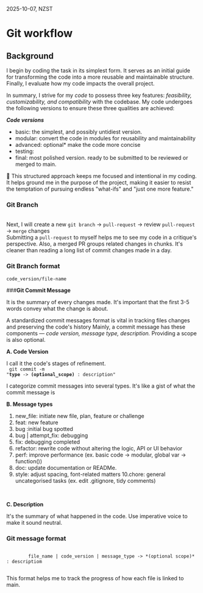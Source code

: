 2025-10-07, NZST

# Git workflow

## Background

I begin by coding the task in its simplest form. It serves as an initial guide for transforming the code into a more reusable and maintainable structure. Finally, I evaluate how my code impacts the overall project.

In summary, I strive for my *code* to possess three key features: *feasibility, customizability, and compatibility* with the codebase. My code undergoes the following versions to ensure these three qualities are achieved:

***Code versions***

- basic: the simplest, and possibly untidiest version.
- modular: convert the code in modules for reusability and maintainability
- advanced: optional* make the code more concise
- testing:
- final: most polished version. ready to be submitted to be reviewed or merged to main.

:tea: This structured approach keeps me focused and intentional in my coding. It helps ground me in the purpose of the project, making it easier to resist the temptation of pursuing endless "what-ifs" and "just one more feature."

### __Git Branch__

<br/>
Next, I will create a new <code>git branch</code> -> <code>pull-request</code> -> review <code>pull-request</code> -> <code>merge</code> changes

<br/>
Submitting a <code>pull-request</code> to myself helps me to see my code in a critique's perspective. Also, a merged PR groups related changes in chunks. It's cleaner than reading a long list of commit changes made in a day.

### Git Branch format

<code>code_version/file-name</code>

###__Git Commit Message__

 It is the summary of every changes made. It's important that the first 3-5 words convey what the change is about. 
 <br/>

A standardized commit messages format is vital in tracking files changes and preserving the code's history
Mainly, a commit message has these components — *code version, message type, description.* Providing a scope is also optional.
<br/>

**A. Code Version**

I call it the code's stages of refinement.
<br/>
		<code>
			git commit -m "<b>type</b> -> <b>(optional_scope)</b> : description"
		</code>
<br/>

I categorize commit messages into several types. It's like a gist of what the commit message is

**B. Message types**
<br/>
1. new_file: initiate new file, plan, feature or challenge 
2. feat: new feature 
3. bug :initial bug spotted 
4. bug | attempt_fix:  debugging 
5. fix: debugging completed
6. refactor: rewrite code without altering the logic, API or UI behavior 
7. perf:  improve performance (ex. basic code -> modular, global var -> function())
8. doc: update documentation or READMe. 
9. style: adjust spacing, font-related matters
10.chore: general uncategorised tasks (ex. edit .gitignore, tidy comments)
<br/>

**C. Description**

It's the summary of what happened in the code. Use imperative voice to make it sound neutral. 

### Git message format

<prep>
	<code>
		file_name | code_version | message_type -> *(optional scope)* : descriptiom
	</code>
</prep>

This format helps me to track the progress of how each file is linked to main.
